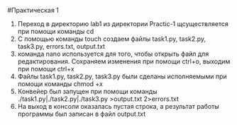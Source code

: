 
#Практическая 1

1. Переход в директорию lab1 из директории Practic-1 щсуществляется при помощи команды cd
2. С помощью команды touch создаем файлы task1.py, task2.py, task3.py, errors.txt, output.txt
3. команда nano используется для того, чтобы открыть файл для редактирования. Сохраняем изменения при помощи ctrl+o, выходим при помощи ctrl+x
4. Файлы task1.py, task2.py, task3.py были сделаны исполняемыми при помощи команды chmod +x
5. Конвейер был запущен при помощи команды ./task1.py|./task2.py|./task3.py >output.txt 2>errors.txt
6. На выход в консоли оказалась пустая строка, а результат работы программы был записан в файл output.txt
